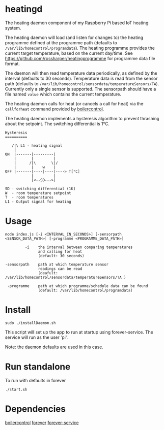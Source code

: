 # heatingd

The heating daemon component of my Raspberry Pi based IoT heating system.

The heating daemon will load (and listen for changes to) the heating programme defined at the programme path (defaults to `/var/lib/homecontrol/programdata`). The heating programme provides the current target temperature, based on the current day/time. See https://github.com/rossharper/heatingprogramme for programme data file format.

The daemon will then read temperature data periodically, as defined by the interval (defaults to 30 seconds). Temperature data is read from the sensor path (defaults to `/var/lib/homecontrol/sensordata/temperatureSensors/TA`). Currently only a single sensor is supported. The sensorpath should have a file named `value` which contains the current temperature.

The heating daemon calls for heat (or cancels a call for heat) via the `callforheat` command provided by [boilercontrol](http://github.com/rossharper/boilercontrol).

The heating daemon implements a hysteresis algorithm to prevent thrashing about the setpoint. The switching differential is 1°C.

    Hysteresis
    ==========

       /|\ L1 - heating signal
        |
    ON  |-------|---------|
        |       |         |
        |      /|\       \|/
        |       |    w    |
    OFF |-------|----|----|----> T[°C]
                |         |
                |<--SD--->|

    SD - switching differential (1K)
    W  - room temperature setpoint
    T  - room temperatures
    L1 - Output signal for heating

# Usage

    node index.js [-i <INTERVAL_IN_SECONDS>] [-sensorpath <SENSOR_DATA_PATH>] [-programme <PROGRAMME_DATA_PATH>]

             -i    the interval between comparing temperatures
                   and calling for heat
                   (default: 30 seconds)

    -sensorpath    path at which temperature sensor
                   readings can be read
                   (deafult: /var/lib/homecontrol/sensordata/temperatureSensors/TA )

     -programme    path at which programme/schedule data can be found
                   (default: /var/lib/homecontrol/programdata)


# Install

    sudo ./installDaemon.sh

This script will set up the app to run at startup using forever-service. The service will run as the user 'pi'.

Note: the daemon defaults are used in this case.

# Run standalone

To run with defaults in forever

    ./start.sh

# Dependencies

[boilercontrol](http://github.com/rossharper/boilercontrol)
[forever](https://github.com/foreverjs/forever)
[forever-service](https://github.com/zapty/forever-service)
